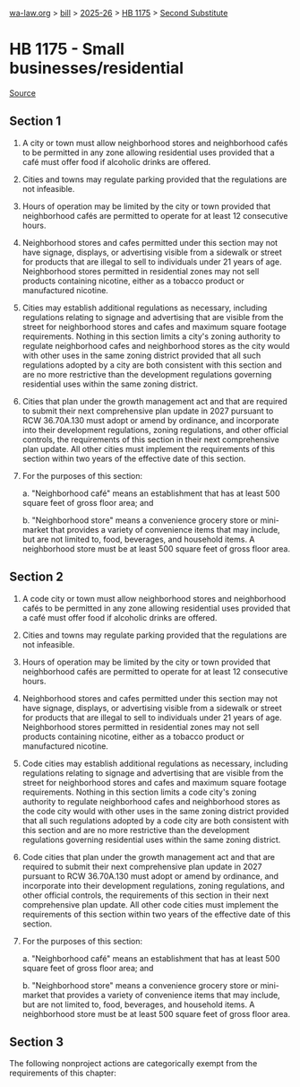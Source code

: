 [wa-law.org](/) > [bill](/bill/) > [2025-26](/bill/2025-26/) > [HB 1175](/bill/2025-26/hb/1175/) > [Second Substitute](/bill/2025-26/hb/1175/S2/)

# HB 1175 - Small businesses/residential

[Source](http://lawfilesext.leg.wa.gov/biennium/2025-26/Pdf/Bills/House%20Bills/1175-S2.pdf)

## Section 1
1. A city or town must allow neighborhood stores and neighborhood cafés to be permitted in any zone allowing residential uses provided that a café must offer food if alcoholic drinks are offered.

2. Cities and towns may regulate parking provided that the regulations are not infeasible.

3. Hours of operation may be limited by the city or town provided that neighborhood cafés are permitted to operate for at least 12 consecutive hours.

4. Neighborhood stores and cafes permitted under this section may not have signage, displays, or advertising visible from a sidewalk or street for products that are illegal to sell to individuals under 21 years of age. Neighborhood stores permitted in residential zones may not sell products containing nicotine, either as a tobacco product or manufactured nicotine.

5. Cities may establish additional regulations as necessary, including regulations relating to signage and advertising that are visible from the street for neighborhood stores and cafes and maximum square footage requirements. Nothing in this section limits a city's zoning authority to regulate neighborhood cafes and neighborhood stores as the city would with other uses in the same zoning district provided that all such regulations adopted by a city are both consistent with this section and are no more restrictive than the development regulations governing residential uses within the same zoning district.

6. Cities that plan under the growth management act and that are required to submit their next comprehensive plan update in 2027 pursuant to RCW 36.70A.130 must adopt or amend by ordinance, and incorporate into their development regulations, zoning regulations, and other official controls, the requirements of this section in their next comprehensive plan update. All other cities must implement the requirements of this section within two years of the effective date of this section.

7. For the purposes of this section:

    a. "Neighborhood café" means an establishment that has at least 500 square feet of gross floor area; and

    b. "Neighborhood store" means a convenience grocery store or mini-market that provides a variety of convenience items that may include, but are not limited to, food, beverages, and household items. A neighborhood store must be at least 500 square feet of gross floor area.

## Section 2
1. A code city or town must allow neighborhood stores and neighborhood cafés to be permitted in any zone allowing residential uses provided that a café must offer food if alcoholic drinks are offered.

2. Cities and towns may regulate parking provided that the regulations are not infeasible.

3. Hours of operation may be limited by the city or town provided that neighborhood cafés are permitted to operate for at least 12 consecutive hours.

4. Neighborhood stores and cafes permitted under this section may not have signage, displays, or advertising visible from a sidewalk or street for products that are illegal to sell to individuals under 21 years of age. Neighborhood stores permitted in residential zones may not sell products containing nicotine, either as a tobacco product or manufactured nicotine.

5. Code cities may establish additional regulations as necessary, including regulations relating to signage and advertising that are visible from the street for neighborhood stores and cafes and maximum square footage requirements. Nothing in this section limits a code city's zoning authority to regulate neighborhood cafes and neighborhood stores as the code city would with other uses in the same zoning district provided that all such regulations adopted by a code city are both consistent with this section and are no more restrictive than the development regulations governing residential uses within the same zoning district.

6. Code cities that plan under the growth management act and that are required to submit their next comprehensive plan update in 2027 pursuant to RCW 36.70A.130 must adopt or amend by ordinance, and incorporate into their development regulations, zoning regulations, and other official controls, the requirements of this section in their next comprehensive plan update. All other code cities must implement the requirements of this section within two years of the effective date of this section.

7. For the purposes of this section:

    a. "Neighborhood café" means an establishment that has at least 500 square feet of gross floor area; and

    b. "Neighborhood store" means a convenience grocery store or mini-market that provides a variety of convenience items that may include, but are not limited to, food, beverages, and household items. A neighborhood store must be at least 500 square feet of gross floor area.

## Section 3
The following nonproject actions are categorically exempt from the requirements of this chapter:
